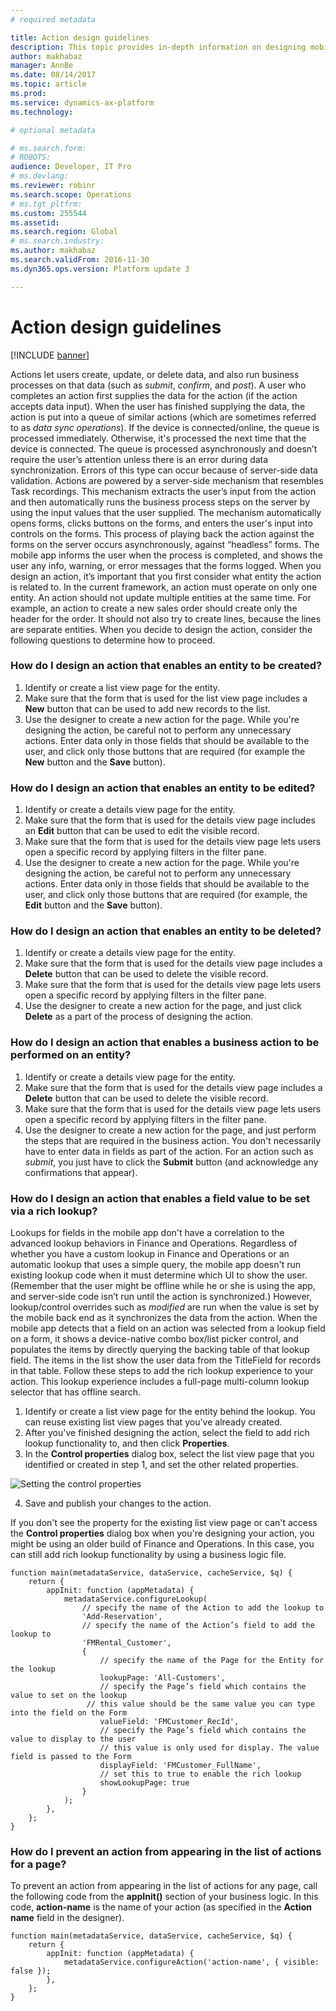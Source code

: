 ```yaml
---
# required metadata

title: Action design guidelines
description: This topic provides in-depth information on designing mobile apps.
author: makhabaz
manager: AnnBe
ms.date: 08/14/2017
ms.topic: article
ms.prod: 
ms.service: dynamics-ax-platform
ms.technology: 

# optional metadata

# ms.search.form: 
# ROBOTS: 
audience: Developer, IT Pro
# ms.devlang: 
ms.reviewer: robinr
ms.search.scope: Operations
# ms.tgt_pltfrm: 
ms.custom: 255544
ms.assetid: 
ms.search.region: Global
# ms.search.industry: 
ms.author: makhabaz
ms.search.validFrom: 2016-11-30
ms.dyn365.ops.version: Platform update 3

---
```


# Action design guidelines

[!INCLUDE [banner](../../includes/banner.md)]

Actions let users create, update, or delete data, and also run business processes on that data (such as *submit*, *confirm*, and *post*). A user who completes an action first supplies the data for the action (if the action accepts data input). When the user has finished supplying the data, the action is put into a queue of similar actions (which are sometimes referred to as *data sync operations*). If the device is connected/online, the queue is processed immediately. Otherwise, it's processed the next time that the device is connected. The queue is processed asynchronously and doesn’t require the user’s attention unless there is an error during data synchronization. Errors of this type can occur because of server-side data validation. Actions are powered by a server-side mechanism that resembles Task recordings. This mechanism extracts the user’s input from the action and then automatically runs the business process steps on the server by using the input values that the user supplied. The mechanism automatically opens forms, clicks buttons on the forms, and enters the user's input into controls on the forms. This process of playing back the action against the forms on the server occurs asynchronously, against “headless” forms. The mobile app informs the user when the process is completed, and shows the user any info, warning, or error messages that the forms logged. When you design an action, it’s important that you first consider what entity the action is related to. In the current framework, an action must operate on only one entity. An action should not update multiple entities at the same time. For example, an action to create a new sales order should create only the header for the order. It should not also try to create lines, because the lines are separate entities. When you decide to design the action, consider the following questions to determine how to proceed.

### How do I design an action that enables an entity to be created?

1.  Identify or create a list view page for the entity.
2.  Make sure that the form that is used for the list view page includes a **New** button that can be used to add new records to the list.
3.  Use the designer to create a new action for the page. While you're designing the action, be careful not to perform any unnecessary actions. Enter data only in those fields that should be available to the user, and click only those buttons that are required (for example the **New** button and the **Save** button).

### How do I design an action that enables an entity to be edited?

1.  Identify or create a details view page for the entity.
2.  Make sure that the form that is used for the details view page includes an **Edit** button that can be used to edit the visible record.
3.  Make sure that the form that is used for the details view page lets users open a specific record by applying filters in the filter pane.
4.  Use the designer to create a new action for the page. While you're designing the action, be careful not to perform any unnecessary actions. Enter data only in those fields that should be available to the user, and click only those buttons that are required (for example, the **Edit** button and the **Save** button).

### How do I design an action that enables an entity to be deleted?

1.  Identify or create a details view page for the entity.
2.  Make sure that the form that is used for the details view page includes a **Delete** button that can be used to delete the visible record.
3.  Make sure that the form that is used for the details view page lets users open a specific record by applying filters in the filter pane.
4.  Use the designer to create a new action for the page, and just click **Delete** as a part of the process of designing the action.

### How do I design an action that enables a business action to be performed on an entity?

1.  Identify or create a details view page for the entity.
2.  Make sure that the form that is used for the details view page includes a **Delete** button that can be used to delete the visible record.
3.  Make sure that the form that is used for the details view page lets users open a specific record by applying filters in the filter pane.
4.  Use the designer to create a new action for the page, and just perform the steps that are required in the business action. You don't necessarily have to enter data in fields as part of the action. For an action such as *submit*, you just have to click the **Submit** button (and acknowledge any confirmations that appear).

### How do I design an action that enables a field value to be set via a rich lookup?

Lookups for fields in the mobile app don't have a correlation to the advanced lookup behaviors in Finance and Operations. Regardless of whether you have a custom lookup in Finance and Operations or an automatic lookup that uses a simple query, the mobile app doesn't run existing lookup code when it must determine which UI to show the user. (Remember that the user might be offline while he or she is using the app, and server-side code isn’t run until the action is synchronized.) However, lookup/control overrides such as *modified* are run when the value is set by the mobile back end as it synchronizes the data from the action. When the mobile app detects that a field on an action was selected from a lookup field on a form, it shows a device-native combo box/list picker control, and populates the items by directly querying the backing table of that lookup field. The items in the list show the user data from the TitleField for records in that table. Follow these steps to add the rich lookup experience to your action. This lookup experience includes a full-page multi-column lookup selector that has offline search.

1.  Identify or create a list view page for the entity behind the lookup. You can reuse existing list view pages that you've already created.
2.  After you've finished designing the action, select the field to add rich lookup functionality to, and then click **Properties**.
3.  In the **Control properties** dialog box, select the list view page that you identified or created in step 1, and set the other related properties. 

![Setting the control properties](media/lookupdesigner.png)

4.  Save and publish your changes to the action.

If you don't see the property for the existing list view page or can't access the **Control properties** dialog box when you're designing your action, you might be using an older build of Finance and Operations. In this case, you can still add rich lookup functionality by using a business logic file.

    function main(metadataService, dataService, cacheService, $q) { 
        return { 
            appInit: function (appMetadata) { 
                metadataService.configureLookup(
                    // specify the name of the Action to add the lookup to
                    'Add-Reservation',                      
                    // specify the name of the Action’s field to add the lookup to
                    'FMRental_Customer',                    
                    { 
                        // specify the name of the Page for the Entity for the lookup
                        lookupPage: 'All-Customers',          
                        // specify the Page’s field which contains the value to set on the lookup
                     // this value should be the same value you can type into the field on the Form
                        valueField: 'FMCustomer_RecId',        
                        // specify the Page’s field which contains the value to display to the user
                        // this value is only used for display. The value field is passed to the Form
                        displayField: 'FMCustomer_FullName',  
                        // set this to true to enable the rich lookup
                        showLookupPage: true                  
                    }
                );
            }, 
        }; 
    }

### How do I prevent an action from appearing in the list of actions for a page?

To prevent an action from appearing in the list of actions for any page, call the following code from the **appInit()** section of your business logic. In this code, **action-name** is the name of your action (as specified in the **Action name** field in the designer).

    function main(metadataService, dataService, cacheService, $q) { 
        return { 
            appInit: function (appMetadata) { 
                metadataService.configureAction('action-name', { visible: false });
            }, 
        }; 
    }
